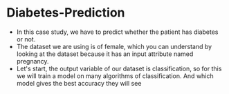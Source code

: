 # Diabetes-Prediction
* In this case study, we have to predict whether the patient has diabetes or not.
* The dataset we are using is of female, which you can understand by looking at the dataset because it has an input attribute named pregnancy.
* Let's start, the output variable of our dataset is classification, so for this we will train a model on many algorithms of classification. And which model gives the best accuracy they will see
